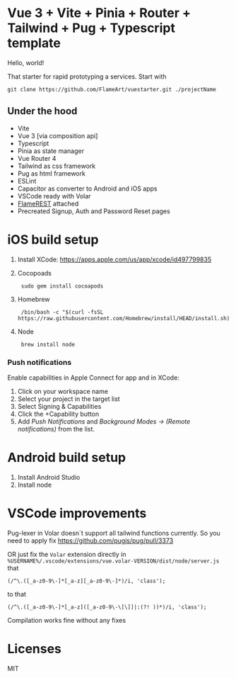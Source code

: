 # Vue 3 + Vite + Pinia + Router + Tailwind + Pug + Typescript template

Hello, world!

That starter for rapid prototyping a services. Start with

    git clone https://github.com/FlameArt/vuestarter.git ./projectName

## Under the hood

* Vite
* Vue 3 [via composition api]
* Typescript
* Pinia as state manager
* Vue Router 4
* Tailwind as css framework
* Pug as html framework
* ESLint
* Capacitor as converter to Android and iOS apps
* VSCode ready with Volar
* [FlameREST](https://github.com/FlameArt/auto-rest-template-yii2) attached
* Precreated Signup, Auth and Password Reset pages

# iOS build setup

1. Install XCode: https://apps.apple.com/us/app/xcode/id497799835
2. Cocopoads

        sudo gem install cocoapods
3. Homebrew
   
        /bin/bash -c "$(curl -fsSL https://raw.githubusercontent.com/Homebrew/install/HEAD/install.sh)"
4. Node

        brew install node

### Push notifications
Enable capabilities in Apple Connect for app and in XCode:
1. Click on your workspace name
2. Select your project in the target list
3. Select Signing & Capabilities
4. Click the +Capability button
5. Add *Push Notifications* and *Background Modes -> (Remote notifications)* from the list.


# Android build setup

1. Install Android Studio
2. Install node


# VSCode improvements

Pug-lexer in Volar doesn`t support all tailwind functions currently. So you need to apply fix https://github.com/pugjs/pug/pull/3373

OR just fix the `Volar` extension directly in `%USERNAME%/.vscode/extensions/vue.volar-VERSION/dist/node/server.js` that

    (/^\.([_a-z0-9\-]*[_a-z][_a-z0-9\-]*)/i, 'class');

to that

    (/^\.([_a-z0-9\-]*[_a-z]([_a-z0-9\-\[\]]|:(?! ))*)/i, 'class');

Compilation works fine without any fixes

# Licenses
MIT
